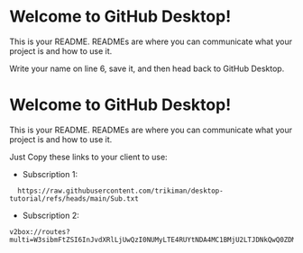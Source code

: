 # Welcome to GitHub Desktop!

This is your README. READMEs are where you can communicate what your project is and how to use it.

Write your name on line 6, save it, and then head back to GitHub Desktop.

# Welcome to GitHub Desktop!

This is your README. READMEs are where you can communicate what your project is and how to use it.

Just Copy these links to your client to use:



- Subscription 1:
```
  https://raw.githubusercontent.com/trikiman/desktop-tutorial/refs/heads/main/Sub.txt
```

- Subscription 2: 
```
v2box://routes?multi=W3sibmFtZSI6InJvdXRlLjUwQzI0NUMyLTE4RUYtNDA4MC1BMjU2LTJDNkQwQ0ZDMzZBRSIsImxpc3QiOlsiZ2Vvc2l0ZTp5b3V0dWJlIl0sInRhZyI6InByb3h5IiwicmVtYXJrIjoieW91dHViZSIsInR5cGUiOiJEb21haW4iLCJpc0VuYWJsZSI6ZmFsc2UsIm1hdGNoTW9kZSI6ImtleXdvcmQiLCJsaXN0SVAiOltdfV0=
```

